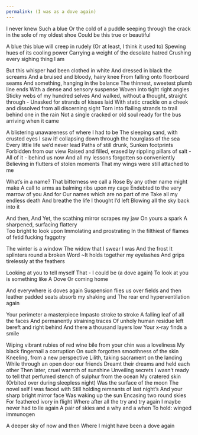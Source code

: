 ```yaml
---
permalink: (I was as a dove again)
---
```

I never knew 
Such a blue
Or the cold of a puddle seeping through 
the crack in the sole of my oldest shoe 
Could be this true 
or beautiful 

A blue this blue will creep in rudely
(Or at least, I think it used to)
Spewing hues of its cooling power 
Carrying a weight of the desolate hatred 
Crushing every sighing thing I am

But this whisper had been clothed in white 
And dressed in black the screams
And a bruised and bloody, hairy knee 
From falling onto floorboard seams 
And something, hanging in the balance
The thinnest, sweetest plumb line ends 
With a dense and sensory suspense 
Woven into tight right angles 
Sticky webs of my hundred selves 
And walked, without a thought, straight through - 
Unasked for strands of kisses laid 
With static crackle on a cheek
and dissolved from all discerning sight 
Torn into flailing strands to trail behind one in the rain 
Not a single cracked or old soul ready
for the bus arriving when it came 

A blistering unawareness of where I had to be 
The sleeping sand, with crusted eyes I saw it!
collapsing down through the hourglass of the sea 
Every little life we’d never lead 
Paths of still drunk, Sunken footprints 
Forbidden from our view
Raised and filled, erased by rippling pillars of salt  -All of it  -
behind us now
And all my lessons forgotten so conveniently 
Believing in flutters of stolen moments 
That my wings were still attached to me 

What’s in a name? 
That bitterness we call a Rose 
By any other name might make
A call to arms as balming ribs upon my cage 
Endebted to the very 
marrow of you 
And for Our names which are no part of me
Take all my endless death 
And breathe the life I thought I’d left 
Blowing all the sky back into it 

And then,
And Yet,
the scathing mirror scrapes my jaw 
On yours 
a spark
A sharpened, surfacing flattery  
Too bright to look upon 
Immolating and prostrating
In the filthiest of flames 
of fetid fucking faggotry 

The winter is a window 
The widow that I swear I was 
And the frost 
It splinters round a broken Word
~It holds together my eyelashes 
And grips tirelessly at the feathers 

Looking at you to tell myself
That - I could be 
(a dove again)
To look at you is something like 
A Dove 
Or coming home 

And everywhere is doves again 
Suspension flies us over fields and then
leather padded seats absorb my shaking and 
The rear end hyperventilation again 

Your perimeter a masterpiece 
Impasto stroke to stroke 
A falling leaf of all the faces 
And permanently straining traces 
Of unholy human residue 
left bereft and right behind 
And there 
a thousand layers low 
Your x-ray finds a smile 

Wiping vibrant rubies of red wine bile 
from your chin 
was a loveliness 
My black fingernail a corruption 
On such forgotten smoothness of the skin 
Kneeling, from a new perspective 
Lilith, taking sacrament on the landing 
While through an open door our friends 
Dreamt their dreams and held each other 
Then later, cruel warmth of sunshine 
Unveiling secrets I wasn’t ready to tell 
that perfumed stench of sulphur from the ocean
My cratered skin
(Orbited over during sleepless night)
Was the surface of the moon
The novel self I was faced with
Still holding remnants of last night’s 
And your sharp bright mirror face 
Was waking up the sun 
Encasing two round skies 
For feathered ivory in flight 
Where after all the try and try again 
I maybe never had to lie again 
A pair of skies and a why and a when 
To hold: winged immunogen

A deeper sky of now and then
Where I might have been a dove again